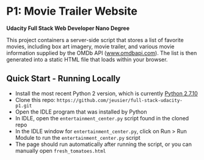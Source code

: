 # P1: Movie Trailer Website
**Udacity Full Stack Web Developer Nano Degree**

This project containers a server-side script that stores a list of favorite movies, including box art imagery, movie trailer, and various movie information supplied by the OMDb API (www.omdbapi.com). The list is then generated into a static HTML file that loads within your browser.

## Quick Start - Running Locally
* Install the most recent Python 2 version, which is currently [Python 2.7.10](https://www.python.org/downloads/release/python-2710/)
* Clone this repo: `https://github.com/jeusier/full-stack-udacity-p1.git`
* Open the IDLE program that was installed by Python
* In IDLE, open the `entertainment_center.py` script found in the cloned repo
* In the IDLE window for `entertainment_center.py`, click on Run > Run Module to run the `entertainment_center.py` script
* The page should run automatically after running the script, or you can manually open `fresh_tomatoes.html`
